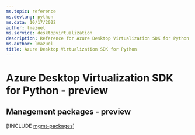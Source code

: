 ```yaml
---
ms.topic: reference
ms.devlang: python
ms.data: 10/17/2022
author: lmazuel
ms.service: desktopvirtualization
description: Reference for Azure Desktop Virtualization SDK for Python
ms.author: lmazuel
title: Azure Desktop Virtualization SDK for Python
---
```

# Azure Desktop Virtualization SDK for Python - preview

## Management packages - preview
[!INCLUDE [mgmt-packages](desktop-virtualization-mgmt-index.md)]